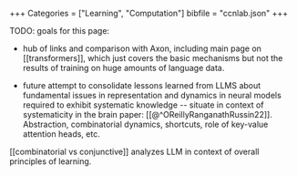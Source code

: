 +++
Categories = ["Learning", "Computation"]
bibfile = "ccnlab.json"
+++



TODO: goals for this page: 

* hub of links and comparison with Axon, including main page on [[transformers]], which just covers the basic mechanisms but not the results of training on huge amounts of language data.

* future attempt to consolidate lessons learned from LLMS about fundamental issues in representation and dynamics in neural models required to exhibit systematic knowledge -- situate in context of systematicity in the brain paper: [[@^OReillyRanganathRussin22]].  Abstraction, combinatorial dynamics, shortcuts, role of key-value attention heads, etc.


[[combinatorial vs conjunctive]] analyzes LLM in context of overall principles of learning.
